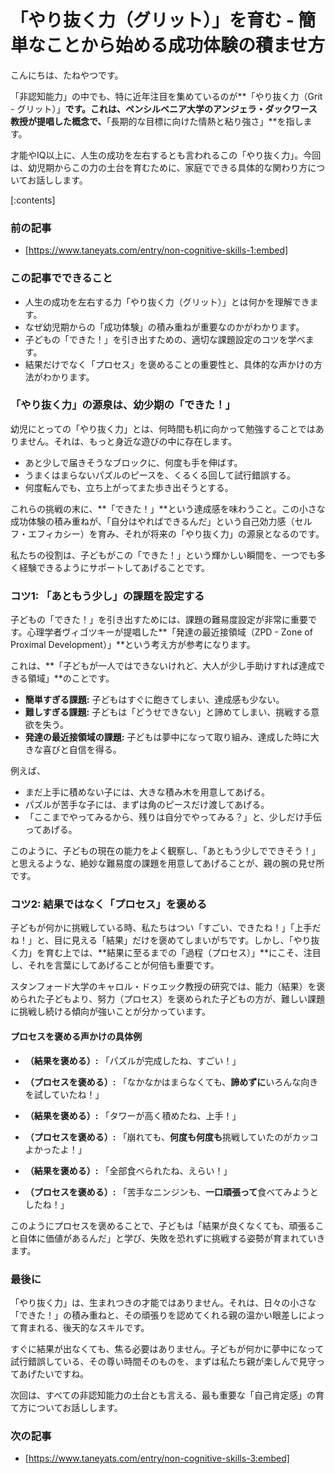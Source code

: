# 「やり抜く力（グリット）」を育む - 簡単なことから始める成功体験の積ませ方
こんにちは、たねやつです。

「非認知能力」の中でも、特に近年注目を集めているのが**「やり抜く力（Grit - グリット）」**です。これは、ペンシルベニア大学のアンジェラ・ダックワース教授が提唱した概念で、**「長期的な目標に向けた情熱と粘り強さ」**を指します。

才能やIQ以上に、人生の成功を左右するとも言われるこの「やり抜く力」。今回は、幼児期からこの力の土台を育むために、家庭でできる具体的な関わり方についてお話しします。

[:contents]

### 前の記事
- [https://www.taneyats.com/entry/non-cognitive-skills-1:embed]

### この記事でできること
- 人生の成功を左右する力「やり抜く力（グリット）」とは何かを理解できます。
- なぜ幼児期からの「成功体験」の積み重ねが重要なのかがわかります。
- 子どもの「できた！」を引き出すための、適切な課題設定のコツを学べます。
- 結果だけでなく「プロセス」を褒めることの重要性と、具体的な声かけの方法がわかります。

### 「やり抜く力」の源泉は、幼少期の「できた！」
幼児にとっての「やり抜く力」とは、何時間も机に向かって勉強することではありません。それは、もっと身近な遊びの中に存在します。

- あと少しで届きそうなブロックに、何度も手を伸ばす。
- うまくはまらないパズルのピースを、くるくる回して試行錯誤する。
- 何度転んでも、立ち上がってまた歩き出そうとする。

これらの挑戦の末に、**「できた！」**という達成感を味わうこと。この小さな成功体験の積み重ねが、「自分はやればできるんだ」という自己効力感（セルフ・エフィカシー）を育み、それが将来の「やり抜く力」の源泉となるのです。

私たちの役割は、子どもがこの「できた！」という輝かしい瞬間を、一つでも多く経験できるようにサポートしてあげることです。

### コツ1: 「あともう少し」の課題を設定する
子どもの「できた！」を引き出すためには、課題の難易度設定が非常に重要です。心理学者ヴィゴツキーが提唱した**「発達の最近接領域（ZPD - Zone of Proximal Development）」**という考え方が参考になります。

これは、**「子どもが一人ではできないけれど、大人が少し手助けすれば達成できる領域」**のことです。

- **簡単すぎる課題:** 子どもはすぐに飽きてしまい、達成感も少ない。
- **難しすぎる課題:** 子どもは「どうせできない」と諦めてしまい、挑戦する意欲を失う。
- **発達の最近接領域の課題:** 子どもは夢中になって取り組み、達成した時に大きな喜びと自信を得る。

例えば、
- まだ上手に積めない子には、大きな積み木を用意してあげる。
- パズルが苦手な子には、まずは角のピースだけ渡してあげる。
- 「ここまでやってみるから、残りは自分でやってみる？」と、少しだけ手伝ってあげる。

このように、子どもの現在の能力をよく観察し、「あともう少しでできそう！」と思えるような、絶妙な難易度の課題を用意してあげることが、親の腕の見せ所です。

### コツ2: 結果ではなく「プロセス」を褒める
子どもが何かに挑戦している時、私たちはつい「すごい、できたね！」「上手だね！」と、目に見える「結果」だけを褒めてしまいがちです。しかし、「やり抜く力」を育む上では、**結果に至るまでの「過程（プロセス）」**にこそ、注目し、それを言葉にしてあげることが何倍も重要です。

スタンフォード大学のキャロル・ドゥエック教授の研究では、能力（結果）を褒められた子どもより、努力（プロセス）を褒められた子どもの方が、難しい課題に挑戦し続ける傾向が強いことが分かっています。

#### プロセスを褒める声かけの具体例
- **（結果を褒める）:** 「パズルが完成したね、すごい！」
- **（プロセスを褒める）:** 「なかなかはまらなくても、**諦めずに**いろんな向きを試していたね！」

- **（結果を褒める）:** 「タワーが高く積めたね、上手！」
- **（プロセスを褒める）:** 「崩れても、**何度も何度も**挑戦していたのがカッコよかったよ！」

- **（結果を褒める）:** 「全部食べられたね、えらい！」
- **（プロセスを褒める）:** 「苦手なニンジンも、**一口頑張って**食べてみようとしたね！」

このようにプロセスを褒めることで、子どもは「結果が良くなくても、頑張ること自体に価値があるんだ」と学び、失敗を恐れずに挑戦する姿勢が育まれていきます。

### 最後に
「やり抜く力」は、生まれつきの才能ではありません。それは、日々の小さな「できた！」の積み重ねと、その頑張りを認めてくれる親の温かい眼差しによって育まれる、後天的なスキルです。

すぐに結果が出なくても、焦る必要はありません。子どもが何かに夢中になって試行錯誤している、その尊い時間そのものを、まずは私たち親が楽しんで見守ってあげたいですね。

次回は、すべての非認知能力の土台とも言える、最も重要な「自己肯定感」の育て方についてお話しします。

### 次の記事
- [https://www.taneyats.com/entry/non-cognitive-skills-3:embed]
